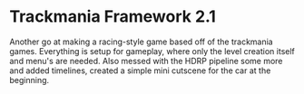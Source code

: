 # Trackmania Framework 2.1
Another go at making a racing-style game based off of the trackmania games. Everything is setup for gameplay, where only the level creation itself and menu's are needed. Also messed with the HDRP pipeline some more and added timelines, created a simple mini cutscene for the car at the beginning.

